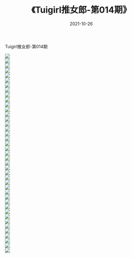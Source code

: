 ﻿---
layout: post
title:  《Tuigirl推女郎-第014期》
date:   2021-10-26
img: http://imgx.orgx.ga/漏D/网络美图/2021/Tuigirl推女郎-第014期/000.jpg
categories: [美女, 清纯, 唯美]
---

Tuigirl推女郎-第014期

  ![](http://imgx.orgx.ga/漏D/网络美图/2021/Tuigirl推女郎-第014期/001.jpg) <br> ![](http://imgx.orgx.ga/漏D/网络美图/2021/Tuigirl推女郎-第014期/002.jpg) <br> ![](http://imgx.orgx.ga/漏D/网络美图/2021/Tuigirl推女郎-第014期/003.jpg) <br> ![](http://imgx.orgx.ga/漏D/网络美图/2021/Tuigirl推女郎-第014期/004.jpg) <br> ![](http://imgx.orgx.ga/漏D/网络美图/2021/Tuigirl推女郎-第014期/005.jpg) <br> ![](http://imgx.orgx.ga/漏D/网络美图/2021/Tuigirl推女郎-第014期/006.jpg) <br> ![](http://imgx.orgx.ga/漏D/网络美图/2021/Tuigirl推女郎-第014期/007.jpg) <br> ![](http://imgx.orgx.ga/漏D/网络美图/2021/Tuigirl推女郎-第014期/008.jpg) <br> ![](http://imgx.orgx.ga/漏D/网络美图/2021/Tuigirl推女郎-第014期/009.jpg) <br> ![](http://imgx.orgx.ga/漏D/网络美图/2021/Tuigirl推女郎-第014期/010.jpg) <br> ![](http://imgx.orgx.ga/漏D/网络美图/2021/Tuigirl推女郎-第014期/011.jpg) <br> ![](http://imgx.orgx.ga/漏D/网络美图/2021/Tuigirl推女郎-第014期/012.jpg) <br> ![](http://imgx.orgx.ga/漏D/网络美图/2021/Tuigirl推女郎-第014期/013.jpg) <br> ![](http://imgx.orgx.ga/漏D/网络美图/2021/Tuigirl推女郎-第014期/014.jpg) <br> ![](http://imgx.orgx.ga/漏D/网络美图/2021/Tuigirl推女郎-第014期/015.jpg) <br> ![](http://imgx.orgx.ga/漏D/网络美图/2021/Tuigirl推女郎-第014期/016.jpg) <br> ![](http://imgx.orgx.ga/漏D/网络美图/2021/Tuigirl推女郎-第014期/017.jpg) <br> ![](http://imgx.orgx.ga/漏D/网络美图/2021/Tuigirl推女郎-第014期/018.jpg) <br> ![](http://imgx.orgx.ga/漏D/网络美图/2021/Tuigirl推女郎-第014期/019.jpg) <br> ![](http://imgx.orgx.ga/漏D/网络美图/2021/Tuigirl推女郎-第014期/020.jpg) <br> ![](http://imgx.orgx.ga/漏D/网络美图/2021/Tuigirl推女郎-第014期/021.jpg) <br> ![](http://imgx.orgx.ga/漏D/网络美图/2021/Tuigirl推女郎-第014期/022.jpg) <br> ![](http://imgx.orgx.ga/漏D/网络美图/2021/Tuigirl推女郎-第014期/023.jpg) <br> ![](http://imgx.orgx.ga/漏D/网络美图/2021/Tuigirl推女郎-第014期/024.jpg) <br> ![](http://imgx.orgx.ga/漏D/网络美图/2021/Tuigirl推女郎-第014期/025.jpg) <br> ![](http://imgx.orgx.ga/漏D/网络美图/2021/Tuigirl推女郎-第014期/026.jpg) <br> ![](http://imgx.orgx.ga/漏D/网络美图/2021/Tuigirl推女郎-第014期/027.jpg) <br> ![](http://imgx.orgx.ga/漏D/网络美图/2021/Tuigirl推女郎-第014期/028.jpg) <br> ![](http://imgx.orgx.ga/漏D/网络美图/2021/Tuigirl推女郎-第014期/029.jpg) <br> ![](http://imgx.orgx.ga/漏D/网络美图/2021/Tuigirl推女郎-第014期/030.jpg) <br> ![](http://imgx.orgx.ga/漏D/网络美图/2021/Tuigirl推女郎-第014期/031.jpg) <br> ![](http://imgx.orgx.ga/漏D/网络美图/2021/Tuigirl推女郎-第014期/032.jpg) <br> ![](http://imgx.orgx.ga/漏D/网络美图/2021/Tuigirl推女郎-第014期/033.jpg) <br> ![](http://imgx.orgx.ga/漏D/网络美图/2021/Tuigirl推女郎-第014期/034.jpg) <br> ![](http://imgx.orgx.ga/漏D/网络美图/2021/Tuigirl推女郎-第014期/035.jpg) <br> ![](http://imgx.orgx.ga/漏D/网络美图/2021/Tuigirl推女郎-第014期/036.jpg) <br> ![](http://imgx.orgx.ga/漏D/网络美图/2021/Tuigirl推女郎-第014期/037.jpg) <br> ![](http://imgx.orgx.ga/漏D/网络美图/2021/Tuigirl推女郎-第014期/038.jpg) <br> ![](http://imgx.orgx.ga/漏D/网络美图/2021/Tuigirl推女郎-第014期/039.jpg) <br> ![](http://imgx.orgx.ga/漏D/网络美图/2021/Tuigirl推女郎-第014期/040.jpg) <br> ![](http://imgx.orgx.ga/漏D/网络美图/2021/Tuigirl推女郎-第014期/041.jpg) <br>